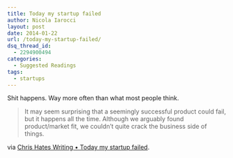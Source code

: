 ```yaml
---
title: Today my startup failed
author: Nicola Iarocci
layout: post
date: 2014-01-22
url: /today-my-startup-failed/
dsq_thread_id:
  - 2294900494
categories:
  - Suggested Readings
tags:
  - startups
---
```

Shit happens. Way more often than what most people think.

> It may seem surprising that a seemingly successful product could fail, but it happens all the time. Although we arguably found product/market fit, we couldn’t quite crack the business side of things.

via [Chris Hates Writing • Today my startup failed][1].

 [1]: http://chrishateswriting.com/post/74083032842/today-my-startup-failed
